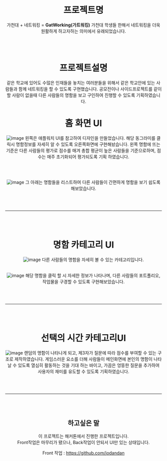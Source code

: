 <div align="center"> 
  
프로젝트명
==========
가천대 + 네트워킹 = **GatWorking(가트워킹)**
가천대 학생들 한해서 네트워킹을 더욱 원활하게 하고자하는 의미에서 유래되었습니다.

<br></br>

프로젝트설명 
===========
같은 학교에 있어도 수많은 인재들을 놓치는 여러분들을 위해서 같은 학교안에 있는 사람들과 함께 네트워킹을 할 수 있도록 구현했습니다.
공모전이나 사이드프로젝트를 같이 할 사람이 없을때 다른 사람들의 명함을 보고 구인하여 진행할 수 있도록 기획하였습니다.

홈 화면 UI
===========
![image](https://github.com/jodandan/GatWorking-front/assets/113495894/34bb73b0-fb6c-48f9-a5f5-6d66fe42946e)
왼쪽은 애플워치 UI를 참고하여 디자인을 만들었습니다. 해당 동그라미를 클릭시 명함정보를 자세히 알 수 있도록 오른쪽화면에 구현해놨습니다.
왼쪽 명함에 뜨는 기준은 다른 사람들의 평가로 점수를 매겨 총합 평균이 높은 사람들을 기준으로하며, 점수는 매주 초기화되어 평가되도록 기획 하였습니다. 

<br></br>

![image](https://github.com/jodandan/GatWorking-front/assets/113495894/3cc450c1-3f6c-462f-8121-1194de044ea0)
그 아래는 명함들을 리스트하여 다른 사람들이 간편하게 명함을 보기 쉽도록 해보았습니다.

<br></br>
________________________
<br></br>



명함 카테고리 UI 
================
![image](https://github.com/jodandan/GatWorking-front/assets/113495894/a8f7fa55-f6a0-421c-921c-db71e3c7ea16)
다른 사람들의 명함을 자세히 볼 수 있는 카테고리입니다. 
<br></br>

![image](https://github.com/jodandan/GatWorking-front/assets/113495894/5803ff41-b115-448a-8aa3-0594e9e38889)
해당 명함을 클릭 할 시 자세한 정보가 나타나며, 다른 사람들의 포트폴리오,작업물을 구경할 수 있도록 구현해보았습니다.


<br></br>
________________________
<br></br>

선택의 시간 카테고리UI 
======================
![image](https://github.com/jodandan/GatWorking-front/assets/113495894/fab68dda-a293-494a-847c-cf6082772569)
랜덤의 명함이 나타나게 되고, 제3자가 질문에 따라 점수를 부여할 수 있는 구조로 제작하였습니다.
게임스러운 요소를 더해 사람들이 메인화면에 본인의 명함이 나타날 수 있도록 열심히 활동하는 것을 기대 하는 바이고,
가끔은 엉뚱한 질문을 추가하여 사용자의 재미를 유도할 수 있도록 기획하였습니다.

<br></br>
________________________
<br></br>


하고싶은 말 
----------

이 프로젝트는 해커톤에서 진행한 프로젝트입니다.<br>
Front작업은 마무리가 됐으나, Back작업이 안되서 UI만 있는 상태입니다. <br>

Front 작업 : https://github.com/jodandan
</div>
